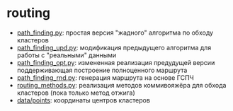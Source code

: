 routing
===============
* [path_finding.py](path_finding.py): простая версия "жадного" алгоритма по обходу кластеров
* [path_finding_upd.py](path_finding_upd.py): модификация предыдущего алгоритма для работы с "реальными" данными
* [path_finding_opt.py](path_finding_opt.py): измененная реализация предудущей версии поддерживающая построение полноценного маршрута
* [path_finding_rnd.py](path_finding_rnd.py): генерация маршрута на основе ГСПЧ 
* [routing_methods.py](routing_methods.py): реализация методов коммивояжёра для обхода кластеров (пока только метод отжига)
* [data/points](./data/points.txt): координаты центров кластеров

